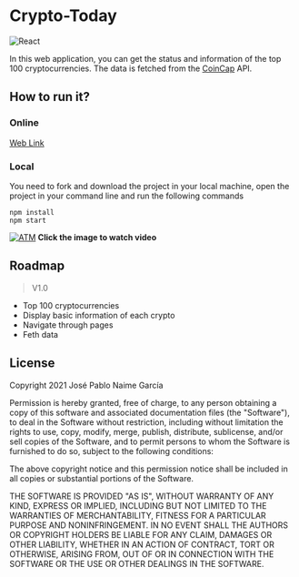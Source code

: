 # Crypto-Today
![React](https://img.shields.io/badge/react-%2320232a.svg?style=for-the-badge&logo=react&logoColor=%2361DAFB)

In this web application, you can get the status and information of the top 100 cryptocurrencies. The data is fetched from the [CoinCap](https://docs.coincap.io/) API.

## How to run it?
### Online
[Web Link](https://josenaime.github.io/Crypto-Today/)
### Local
You need to fork and download the project in your local machine, open the project in your command line and run the following commands
```
npm install
npm start
```

[![ATM](http://i3.ytimg.com/vi/X_lk3v4jkdI/maxresdefault.jpg)](https://youtu.be/X_lk3v4jkdI "ATM")
**Click the image to watch video**

## Roadmap
> V1.0
- Top 100 cryptocurrencies
- Display basic information of each crypto
- Navigate through pages
- Feth data

## License
Copyright 2021 José Pablo Naime García

Permission is hereby granted, free of charge, to any person obtaining a copy of this software and associated documentation files (the "Software"), to deal in the Software without restriction, including without limitation the rights to use, copy, modify, merge, publish, distribute, sublicense, and/or sell copies of the Software, and to permit persons to whom the Software is furnished to do so, subject to the following conditions:

The above copyright notice and this permission notice shall be included in all copies or substantial portions of the Software.

THE SOFTWARE IS PROVIDED "AS IS", WITHOUT WARRANTY OF ANY KIND, EXPRESS OR IMPLIED, INCLUDING BUT NOT LIMITED TO THE WARRANTIES OF MERCHANTABILITY, FITNESS FOR A PARTICULAR PURPOSE AND NONINFRINGEMENT. IN NO EVENT SHALL THE AUTHORS OR COPYRIGHT HOLDERS BE LIABLE FOR ANY CLAIM, DAMAGES OR OTHER LIABILITY, WHETHER IN AN ACTION OF CONTRACT, TORT OR OTHERWISE, ARISING FROM, OUT OF OR IN CONNECTION WITH THE SOFTWARE OR THE USE OR OTHER DEALINGS IN THE SOFTWARE.
